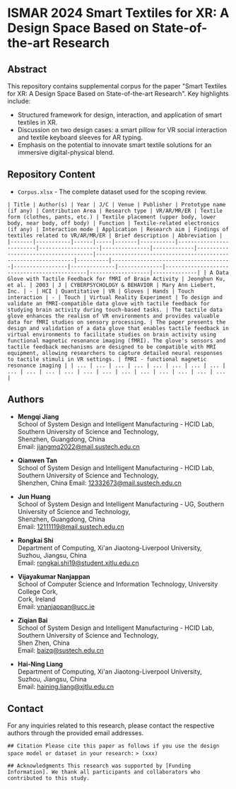 # ISMAR 2024 Smart Textiles for XR: A Design Space Based on State-of-the-art Research

## Abstract
This repository contains supplemental corpus for the paper "Smart Textiles for XR: A Design Space Based on State-of-the-art Research".
Key highlights include:
- Structured framework for design, interaction, and application of smart textiles in XR.
- Discussion on two design cases: a smart pillow for VR social interaction and textile keyboard sleeves for AR typing.
- Emphasis on the potential to innovate smart textile solutions for an immersive digital-physical blend.

## Repository Content
- `Corpus.xlsx` - The complete dataset used for the scoping review.

``| Title | Author(s) | Year | J/C | Venue | Publisher | Prototype name (if any) | Contribution Area | Research type | VR/AR/MR/ER | Textile form (clothes, pants, etc.) | Textile placement (upper body, lower body, near body, off body) | Function | Textile-related electronics (if any) | Interaction mode | Application | Research aim | Findings of textiles related to VR/AR/MR/ER | Brief description | Abbreviation |
|-------|-----------|------|-----|-------|-----------|-------------------------|-------------------|---------------|-------------|-------------------------------------|---------------------------------------------------------------|----------|--------------------------------------|-----------------|--------------|--------------|---------------------------------------------|-------------------|--------------|
| A Data Glove with Tactile Feedback for fMRI of Brain Activity | Jeonghun Ku, et al. | 2003 | J | CYBERPSYCHOLOGY & BEHAVIOR | Mary Ann Liebert, Inc. | - | HCI | Quantitative | VR | Gloves | Hands | Touch interaction | - | Touch | Virtual Reality Experiment | To design and validate an fMRI-compatible data glove with tactile feedback for studying brain activity during touch-based tasks. | The tactile data glove enhances the realism of VR environments and provides valuable data for fMRI studies on sensory processing. | The paper presents the design and validation of a data glove that enables tactile feedback in virtual environments to facilitate studies on brain activity using functional magnetic resonance imaging (fMRI). The glove's sensors and tactile feedback mechanisms are designed to be compatible with MRI equipment, allowing researchers to capture detailed neural responses to tactile stimuli in VR settings. | fMRI - functional magnetic resonance imaging |
| ... | ... | ... | ... | ... | ... | ... | ... | ... | ... | ... | ... | ... | ... | ... | ... | ... | ... | ... | ... |
``


## Authors
- **Mengqi Jiang**  
  School of System Design and Intelligent Manufacturing - HCID Lab, Southern University of Science and Technology,  
  Shenzhen, Guangdong, China  
  Email: jiangmq2022@mail.sustech.edu.cn

- **Qianwen Tan**  
  School of System Design and Intelligent Manufacturing - HCID Lab, Southern University of Science and Technology,  
  Shenzhen, China
  Email: 12332673@mail.sustech.edu.cn

- **Jun Huang**  
  School of System Design and Intelligent Manufacturing - UG, Southern University of Science and Technology,  
  Shenzhen, Guangdong, China  
  Email: 12111119@mail.sustech.edu.cn

- **Rongkai Shi**  
  Department of Computing, Xi'an Jiaotong-Liverpool University,  
  Suzhou, Jiangsu, China  
  Email: rongkai.shi19@student.xjtlu.edu.cn

- **Vijayakumar Nanjappan**  
  School of Computer Science and Information Technology,  University College Cork,  
  Cork, Ireland  
  Email: vnanjappan@ucc.ie

- **Ziqian Bai**  
  School of System Design and Intelligent Manufacturing - HCID Lab, Southern University of Science and Technology,  
  Shen Zhen, China  
  Email: baizq@sustech.edu.cn

- **Hai-Ning Liang**  
  Department of Computing, Xi'an Jiaotong-Liverpool University,  
  Suzhou, Jiangsu, China  
  Email: haining.liang@xjtlu.edu.cn

## Contact
For any inquiries related to this research, please contact the respective authors through the provided email addresses.


``## Citation
Please cite this paper as follows if you use the design space model or dataset in your research:``
``> (xxx)``

``## Acknowledgments
This research was supported by [Funding Information]. We thank all participants and collaborators who contributed to this study.
``
